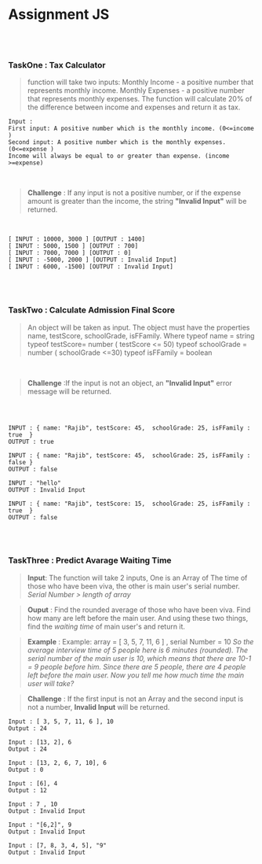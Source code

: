 # Assignment JS

<br/>
<br/>

### TaskOne : Tax Calculator

> function will take two inputs:
> Monthly Income - a positive number that represents monthly income.
> Monthly Expenses - a positive number that represents monthly expenses.
> The function will calculate 20% of the difference between income and expenses and return it as tax.

```
Input :
First input: A positive number which is the monthly income. (0<=income )
Second input: A positive number which is the monthly expenses. (0<=expense )
Income will always be equal to or greater than expense. (income >=expense)
```
<br/>

> **Challenge** : If any input is not a positive number, or if the expense amount is greater than the income, the string **"Invalid Input"** will be returned.
<br/>

``` 
[ INPUT : 10000, 3000 ] [OUTPUT : 1400] 
[ INPUT : 5000, 1500 ] [OUTPUT : 700] 
[ INPUT : 7000, 7000 ] [OUTPUT : 0] 
[ INPUT : -5000, 2000 ] [OUTPUT : Invalid Input] 
[ INPUT : 6000, -1500] [OUTPUT : Invalid Input] 

```

<br/>
<br/>

### TaskTwo : Calculate Admission Final Score 

> An object will be taken as input. The object must have the properties name, testScore, schoolGrade, isFFamily. Where
> typeof name = string
> typeof testScore= number ( testScore <= 50)
> typeof schoolGrade = number ( schoolGrade <=30)
> typeof isFFamily = boolean
<br/>

> **Challenge** :If the input is not an object, an **"Invalid Input"** error message will be returned.

<br/>

``` 

INPUT : { name: "Rajib", testScore: 45,  schoolGrade: 25, isFFamily : true  }
OUTPUT : true

INPUT : { name: "Rajib", testScore: 45,  schoolGrade: 25, isFFamily : false }
OUTPUT : false

INPUT : "hello" 
OUTPUT : Invalid Input

INPUT : { name: "Rajib", testScore: 15,  schoolGrade: 25, isFFamily : true  }
OUTPUT : false

``` 

<br/>
<br/>

### TaskThree : Predict Avarage Waiting Time 

> **Input**: The function will take 2 inputs,
> One is an Array of The time of those who have been viva, the other is main user's serial number. *Serial Number > length of array*

> **Ouput** : Find the rounded average of those who have been viva. Find how many are left before the main user. And using these two things, find the *waiting time* of main user's and return it.

> **Example** : Example: array = [ 3, 5, 7, 11, 6 ] , serial Number = 10
*So the average interview time of 5 people here is 6 minutes (rounded). The serial number of the main user is 10, which means that there are 10-1 = 9 people before him. Since there are 5 people, there are 4 people left before the main user. Now you tell me how much time the main user will take?*

> **Challenge** : If the first input is not an Array and the second input is not a number, **Invalid Input** will be returned.

``` 
Input : [ 3, 5, 7, 11, 6 ], 10
Output : 24

Input : [13, 2], 6
Output : 24

Input : [13, 2, 6, 7, 10], 6
Output : 0

Input : [6], 4
Output : 12

Input : 7 , 10
Output : Invalid Input

Input : "[6,2]", 9
Output : Invalid Input

Input : [7, 8, 3, 4, 5], "9"
Output : Invalid Input

``` 